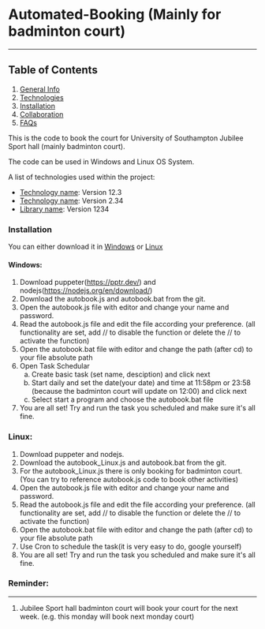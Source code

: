 # Automated-Booking (Mainly for badminton court)

***

## Table of Contents
1. [General Info](#general-info)
2. [Technologies](#technologies)
3. [Installation](#installation)
4. [Collaboration](#collaboration)
5. [FAQs](#faqs)

This is the code to book the court for University of Southampton Jubilee Sport hall (mainly badminton court).

The code can be used in Windows and Linux OS System.

A list of technologies used within the project:
* [Technology name](https://example.com): Version 12.3 
* [Technology name](https://example.com): Version 2.34
* [Library name](https://example.com): Version 1234

### Installation
You can either download it in [Windows](#windows) or [Linux](#linux)

#### Windows:
1. Download puppeter(https://pptr.dev/) and nodejs(https://nodejs.org/en/download/)
2. Download the autobook.js and autobook.bat from the git.
3. Open the autobook.js file with editor and change your name and password.
4. Read the autobook.js file and edit the file according your preference. 
(all functionality are set, add // to disable the function or delete the // to activate the function)
5. Open the autobook.bat file with editor and change the path (after cd) to your file absolute path
6. Open Task Schedular<ol type="a">
    <li> Create basic task (set name, desciption) and click next</li>
    <li> Start daily and set the date(your date) and time at 11:58pm or 23:58 (because the badminton court will update on 12:00) and click next</li>
    <li> Select start a program and choose the autobook.bat file</li></ol>
7. You are all set! Try and run the task you scheduled and make sure it's all fine.

### Linux:
1. Download puppeter and nodejs.
2. Download the autobook_Linux.js and autobook.bat from the git.
3. For the autobook_Linux.js there is only booking for badminton court.(You can try to reference autobook.js code to book other activities)
4. Open the autobook.js file with editor and change your name and password.
5. Read the autobook.js file and edit the file according your preference.
    (all functionality are set, add // to disable the function or delete the // to activate the function)
6. Open the autobook.bat file with editor and change the path (after cd) to your file absolute path
7. Use Cron to schedule the task(it is very easy to do, google yourself)
8. You are all set! Try and run the task you scheduled and make sure it's all fine.

### Reminder:
***
1. Jubilee Sport hall badminton court will book your court for the next week. (e.g. this monday will book next monday court) 
